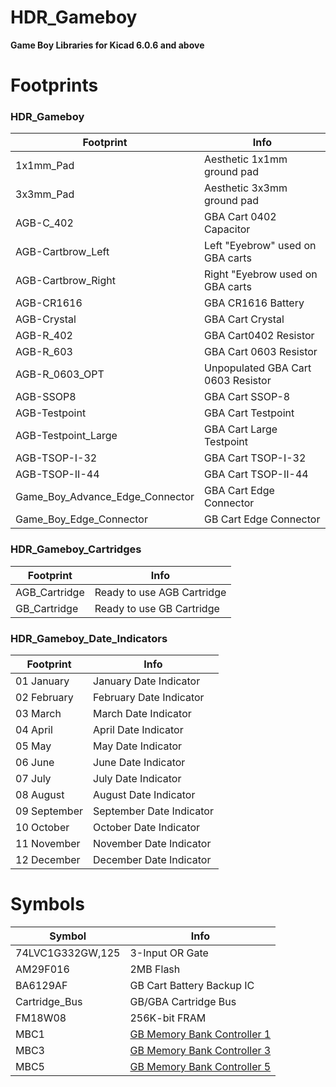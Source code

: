 # HDR_Gameboy

**Game Boy Libraries for Kicad 6.0.6 and above**

# Footprints

### HDR_Gameboy

| Footprint                       | Info                               |
|---------------------------------|------------------------------------|
| 1x1mm_Pad                       | Aesthetic 1x1mm ground pad         |
| 3x3mm_Pad                       | Aesthetic 3x3mm ground pad         |
| AGB-C_402                       | GBA Cart 0402 Capacitor            |
| AGB-Cartbrow_Left               | Left "Eyebrow" used on GBA carts   |
| AGB-Cartbrow_Right              | Right "Eyebrow used on GBA carts   |
| AGB-CR1616                      | GBA CR1616 Battery                 |
| AGB-Crystal                     | GBA Cart Crystal                   |
| AGB-R_402                       | GBA Cart0402 Resistor              |
| AGB-R_603                       | GBA Cart 0603 Resistor             |
| AGB-R_0603_OPT                  | Unpopulated GBA Cart 0603 Resistor |
| AGB-SSOP8                       | GBA Cart SSOP-8                    |
| AGB-Testpoint                   | GBA Cart Testpoint                 |
| AGB-Testpoint_Large             | GBA Cart Large Testpoint           |
| AGB-TSOP-I-32                   | GBA Cart TSOP-I-32                 |
| AGB-TSOP-II-44                  | GBA Cart TSOP-II-44                |
| Game_Boy_Advance_Edge_Connector | GBA Cart Edge Connector            |
| Game_Boy_Edge_Connector         | GB Cart Edge Connector             |

### HDR_Gameboy_Cartridges

| Footprint                       | Info                               |
|---------------------------------|------------------------------------|
| AGB_Cartridge                   | Ready to use AGB Cartridge         |
| GB_Cartridge                    | Ready to use GB Cartridge          |

### HDR_Gameboy_Date_Indicators
| Footprint    | Info                     |
|--------------|--------------------------|
| 01 January   | January Date Indicator   |
| 02 February  | February Date Indicator  |
| 03 March     | March Date Indicator     |
| 04 April     | April Date Indicator     |
| 05 May       | May Date Indicator       |
| 06 June      | June Date Indicator      |
| 07 July      | July Date Indicator      |
| 08 August    | August Date Indicator    |
| 09 September | September Date Indicator |
| 10 October   | October Date Indicator   |
| 11 November  | November Date Indicator  |
| 12 December  | December Date Indicator  |

# Symbols

| Symbol       | Info                     |
|--------------|--------------------------|
| 74LVC1G332GW,125   | 3-Input OR Gate    |
| AM29F016     | 2MB Flash                |
| BA6129AF     | GB Cart Battery Backup IC|
| Cartridge_Bus| GB/GBA Cartridge Bus     |
| FM18W08      | 256K-bit FRAM            |
| MBC1         |[GB Memory Bank Controller 1](https://gbdev.io/pandocs/MBC1.html)|
| MBC3         |[GB Memory Bank Controller 3](https://gbdev.io/pandocs/MBC3.html)|
| MBC5         |[GB Memory Bank Controller 5](https://gbdev.io/pandocs/MBC5.html)|